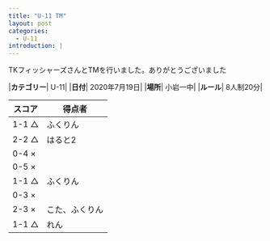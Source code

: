 ```yaml
---
title: "U-11 TM"
layout: post
categories:
  - U-11
introduction: |
---
```


TKフィッシャーズさんとTMを行いました。ありがとうございました  

|**カテゴリー**| U-11|
|**日付**| 2020年7月19日|
|**場所**| 小岩一中|
|**ルール**| 8人制20分|

|スコア|得点者|
|---|----|
|1-1 △|ふくりん|
|2-2 △|はると2|
|0-4 ×||
|0-5 ×||
|1-1 △|ふくりん|
|0-3 ×||
|2-3 ×|こた、ふくりん|
|1-1 △|れん|




